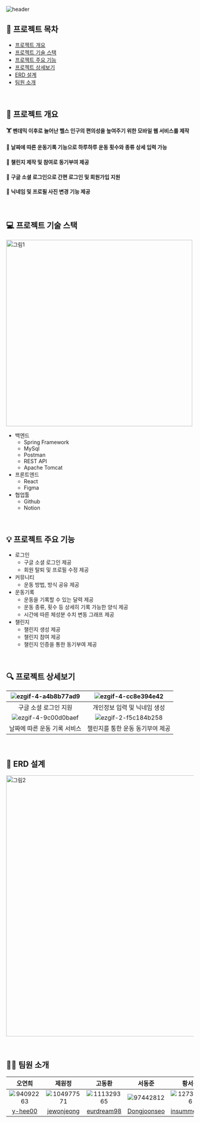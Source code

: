 ![header](https://capsule-render.vercel.app/api?type=venom&color=&height=300&section=header&text=BodyRecord&fontSize=70)
## 🏃 프로젝트 목차

+ [프로젝트 개요](#-프로젝트-개요)
+ [프로젝트 기술 스택](#-프로젝트-기술-스택)
+ [프로젝트 주요 기능](#-프로젝트-주요-기능)
+ [프로젝트 상세보기](#-프로젝트-상세보기)
+ [ERD 설계](#-erd-설계)
+ [팀원 소개](#-팀원-소개)

&nbsp;

## 🚩 프로젝트 개요

#### 🏋 펜데믹 이후로 늘어난 헬스 인구의 편의성을 높여주기 위한 모바일 웹 서비스를 제작
#### 📅 날짜에 따른 운동기록 기능으로 하루하루 운동 횟수와 종류 상세 입력 가능
#### 👟 챌린지 제작 및 참여로 동기부여 제공
#### 📍 구글 소셜 로그인으로 간편 로그인 및 회원가입 지원
#### 🙂 닉네임 및 프로필 사진 변경 기능 제공

&nbsp;

## 💻 프로젝트 기술 스택
<img width="500" alt="그림1" src="https://github.com/A1B1O3/.github/assets/127364216/69f54833-7bc7-4feb-b8a6-beb5af0328a4">

* 백엔드
  * Spring Framework
  * MySql
  * Postman
  * REST API
  * Apache Tomcat
* 프론트엔드
  * React
  * Figma
* 협업툴
  * Github
  * Notion

&nbsp;

## 💡 프로젝트 주요 기능

* 로그인
  * 구글 소셜 로그인 제공
  * 회원 탈퇴 및 프로필 수정 제공
* 커뮤니티
  * 운동 방법, 방식 공유 제공
* 운동기록
  * 운동을 기록할 수 있는 달력 제공
  * 운동 종류, 횟수 등 상세히 기록 가능한 양식 제공
  * 시간에 따른 체성분 수치 변동 그래프 제공
* 챌린지
  * 챌린지 생성 제공
  * 챌린지 참여 제공
  * 챌린지 인증을 통한 동기부여 제공

&nbsp;

## 🔍 프로젝트 상세보기

|![ezgif-4-a4b8b77ad9](https://github.com/A1B1O3/.github/assets/97442812/ebdb20f2-731c-4ad4-bdce-fd1002949595)|![ezgif-4-cc8e394e42](https://github.com/A1B1O3/.github/assets/97442812/9cb4fb3c-df5d-4ffa-b69f-59a7dfa53f43)|
| :--:| :--:| 
| 구글 소셜 로그인 지원 | 개인정보 입력 및 닉네임 생성 |
| ![ezgif-4-9c00d0baef](https://github.com/A1B1O3/.github/assets/97442812/4c256351-edc5-43f3-b9a2-115287772964)| ![ezgif-2-f5c184b258](https://github.com/A1B1O3/.github/assets/97442812/faf5145e-f816-45e6-864e-7af319153073)|
| 날짜에 따른 운동 기록 서비스 | 챌린지를 통한 운동 동기부여 제공 |

&nbsp;

## 🧰 ERD 설계 

<img width="700" alt="그림2" src="https://github.com/A1B1O3/.github/assets/127364216/4a93ff08-d947-4c26-8d2c-2459c69d7eac">

&nbsp;

## 🧑‍💻 팀원 소개
| 오연희 | 제원정 | 고동환 | 서동준 | 황서윤 |
| :--:| :--:| :--:| :--:| :--:|
| ![94092263](https://github.com/A1B1O3/.github/assets/97442812/71318137-c4f7-4eeb-bc08-8f0eba14c04a) | ![104977571](https://github.com/A1B1O3/.github/assets/97442812/ee5495cf-a09f-4cb8-93a5-7e1b28e01bb9) | ![111329365](https://github.com/A1B1O3/.github/assets/97442812/7b323f54-dbad-4f22-b530-31e0331da457) | ![97442812](https://github.com/A1B1O3/.github/assets/97442812/29088bd4-7f7e-4df1-b7cb-821a70a9af4e) | ![127364216](https://github.com/A1B1O3/.github/assets/97442812/7554bd7f-10cd-49e0-8def-9955dbba0a77) |
|[y-hee00](https://github.com/y-hee00)|[jewonjeong](https://github.com/jewonjeong)|[eurdream98](https://github.com/eurdream98)|[Dongjoonseo](https://github.com/Dongjoonseo)|[insummer712](https://github.com/insummer712)|

